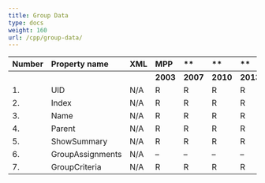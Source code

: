```yaml
---
title: Group Data
type: docs
weight: 160
url: /cpp/group-data/
---
```


|**Number** |**Property name** |**XML** |**MPP** |** |** |**  |** |** |**Comments** |
| :- | :- | :- | :- | :- | :- | :- | :- | :- | :- |
| | | |**2003** |**2007** |**2010** |**2013** |**2016** |**2019** | |
|1. |UID |N/A |R |R |R |R |R |R | |
|2. |Index |N/A |R |R |R |R |R |R | |
|3. |Name |N/A |R |R |R |R |R |R | |
|4. |Parent |N/A |R |R |R |R |R |R | |
|5. |ShowSummary |N/A |R |R |R |R |R |R | |
|6. |GroupAssignments |N/A |– |– |– |– |– |– | |
|7. |GroupCriteria |N/A |R |R |R |R |R |R | |

